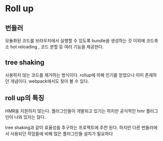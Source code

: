# Roll up 

## 번들러

모듈화된 코드를 브라우저에서 실행할 수 있도록 bundle을 생성하는 것 이외에 코드축소 hot reloading , 코드 분할 등 여러 기능을 제공한다. 

## tree shaking 

사용하지 않는 코드를 제거하는 방식이다. rollup에 의해 인기를 얻었으나 이미 존재하던 개념이다. webpack에서도 찾아 볼 수 있다. 


## roll up의 특징

HMR을 지원하지 않는다. 플러그인들이 개발되고 있기는 하지만 공식적인 hmr 플러그인이 나와 있지는 않다. 

tree shaking과 같이 효율성을 추구하는 프로젝트에 추천 된다. 하지만 다른 번들러에서 사용되던 작업들에 비해 많은 플러그인들 설치가 필요하다 



